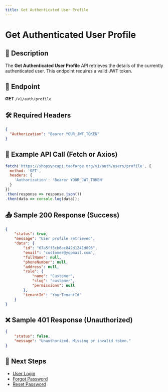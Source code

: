 ```yaml
---
title: Get Authenticated User Profile
---
```


# Get Authenticated User Profile

## 📌 Description
The **Get Authenticated User Profile** API retrieves the details of the currently authenticated user. This endpoint requires a valid JWT token.

## 🔗 Endpoint
**GET** `/v1/auth/profile`

## 🛠️ Required Headers
```json
{
  "Authorization": "Bearer YOUR_JWT_TOKEN"
}
```

## 📡 Example API Call (Fetch or Axios)
```javascript
fetch('https://shopsyncapi.taoforge.org/v1/auth/users/profile', {
  method: 'GET',
  headers: {
    'Authorization': 'Bearer YOUR_JWT_TOKEN'
  }
})
.then(response => response.json())
.then(data => console.log(data));
```

## 📤 Sample 200 Response (Success)
```json
{
    "status": true,
    "message": "User profile retrieved",
    "data": {
        "id": "67a5ff5cb6ac842d1241d096",
        "email": "customer@yopmail.com",
        "fullName": null,
        "phoneNumber": null,
        "address": null,
        "role": {
            "name": "Customer",
            "slug": "customer",
            "permissions": null
        },
        "tenantId": "YourTenantId"
    }
}
```

## ❌ Sample 401 Response (Unauthorized)
```json
{
    "status": false,
    "message": "Unauthorized. Missing or invalid token."
}
```

## 🔗 Next Steps
- [User Login](./login.md)
- [Forgot Password](./forgot-password.md)
- [Reset Password](./reset-password.md)